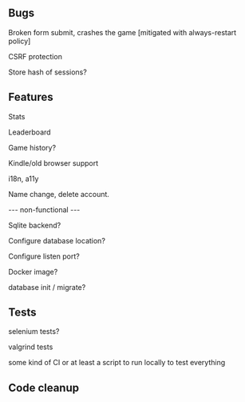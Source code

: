 ## Bugs

Broken form submit, crashes the game [mitigated with always-restart policy]

CSRF protection

Store hash of sessions?

## Features

Stats

Leaderboard

Game history?

Kindle/old browser support

i18n, a11y

Name change, delete account.

--- non-functional ---

Sqlite backend?

Configure database location?

Configure listen port?

Docker image?

database init / migrate?

## Tests

selenium tests?

valgrind tests

some kind of CI or at least a script to run locally to test everything

## Code cleanup

